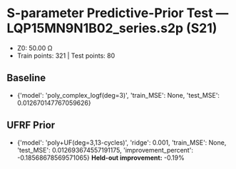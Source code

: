 # S-parameter Predictive-Prior Test — LQP15MN9N1B02_series.s2p (S21)
- Z0: 50.00 Ω
- Train points: 321  |  Test points: 80

## Baseline
- {'model': 'poly_complex_logf(deg=3)', 'train_MSE': None, 'test_MSE': 0.012670147767059626}

## UFRF Prior
- {'model': 'poly+UF(deg=3,13-cycles)', 'ridge': 0.001, 'train_MSE': None, 'test_MSE': 0.012693674557191175, 'improvement_percent': -0.18568678569571065}
**Held-out improvement:** -0.19%